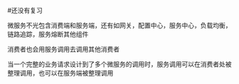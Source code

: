 #还没有复习 

微服务不光包含消费端和服务端，还有如网关，配置中心，服务中心，负载均衡，链路追踪，服务熔断其他组件

消费者也会用服务调用去调用其他消费者

当一个完整的业务请求设计到了多个微服务的调用时，服务调用可以在消费者处被整理调用，也可以在服务端被整理调用

